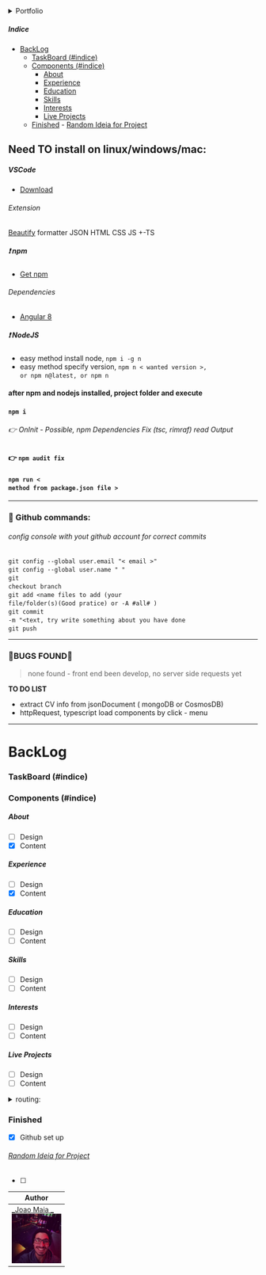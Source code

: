 <details>
<summary> Portfolio </summary>
   Angular + Bootstrap + CSS 
   <br>Angular TS Lint Rules 
   <br>C# Server Side (not fully implemented yet) 
  personal development plan
</details>


##### Indice
- [BackLog](#backlog)
    - [TaskBoard (#indice)](#taskboard-indice)
    - [Components (#indice)](#components-indice)
        - [About](#about)
        - [Experience](#experience)
        - [Education](#education)
        - [Skills](#skills)
        - [Interests](#interests)
        - [Live Projects](#live-projects)
    - [Finished](#finished)
          - [Random Ideia for Project](#random-ideia-for-project)


## Need TO install on linux/windows/mac:
##### VSCode

- [Download](https://code.visualstudio.com/Download)

<h6> Extension </h6>

[Beautify](https://marketplace.visualstudio.com/items?itemName=HookyQR.beautify) formatter JSON HTML CSS JS +-TS


##### :exclamation: npm
-   [Get npm](https://www.npmjs.com/get-npm)

###### Dependencies
- [ Angular 8 ]()

##### :exclamation: NodeJS
-   easy method install node, <code>npm i -g n</code>
-   easy method specify version, <code>npm  n &lt; wanted version >, or npm  n@latest, or npm n </code>

#### after npm and nodejs installed, project folder and execute
#### <code>npm i</code>
###### :point_right: OnInit - Possible, npm Dependencies Fix (tsc, rimraf) read Output 
#### :point_right: <code>npm audit fix</code>
#### <code>npm run &lt; method from package.json file ></code>

* * *

### :bust_in_silhouette: Github commands:

###### config console with yout github account for correct commits

<code>git config --global user.email "&lt; email >"</code>
<br><code>git config --global user.name " " </code>
<br><code>git checkout  branch </code> 
<br><code>git add &lt;name  files  to  add  (your  file/folder(s)(Good  pratice)  or  -A  #all#  )</code>
<br><code>git commit -m "&lt;text,  try  write  something  about  you  have  done</code>
<br><code>git push</code>

* * *

### :anger:BUGS FOUND:anger:

>    none found - front end been develop, no server side requests yet

 **TO DO LIST**

* extract CV info from jsonDocument ( mongoDB or CosmosDB)
* httpRequest, typescript load components by click  - menu 

* * *
# BackLog


### TaskBoard (#indice)
### Components (#indice)
##### About
 - [ ] Design
 - [x] Content
##### Experience
- [ ] Design
- [x] Content
##### Education
- [ ] Design
- [ ] Content
##### Skills
- [ ] Design
- [ ] Content
##### Interests
- [ ] Design
- [ ] Content
##### Live Projects
- [ ] Design
- [ ] Content

<details>
<summary>routing:</summary>
<code>
appModule [ 
  headerComponent,
   [about,experience],
  footer
]</code>
</details>

### Finished

-   [x] Github set up 


###### [Random Ideia for Project](#indice)

-   [ ] 




|Author|  
|--|
|<a  href="https://twitter.com/wannabevunf1">[_Joao Maia _ ](https://github.coventry.ac.uk/deoiveij/)<br><img  src="https://github.com/vunf1/cplusplus_GAME/blob/master/authorsIMG/joao_maia.jpg?raw=true"  width="100"></a>  | 
